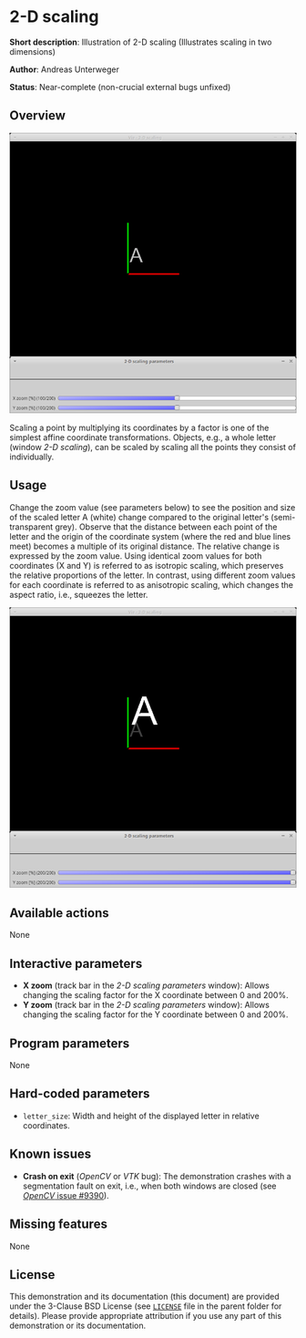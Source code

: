 2-D scaling
===========

**Short description**: Illustration of 2-D scaling (Illustrates scaling in two dimensions)

**Author**: Andreas Unterweger

**Status**: Near-complete (non-crucial external bugs unfixed)

Overview
--------

![Screenshot](../screenshots/scaling2d.png)

Scaling a point by multiplying its coordinates by a factor is one of the simplest affine coordinate transformations. Objects, e.g., a whole letter (window *2-D scaling*), can be scaled by scaling all the points they consist of individually.

Usage
-----

Change the zoom value (see parameters below) to see the position and size of the scaled letter A (white) change compared to the original letter's (semi-transparent grey). Observe that the distance between each point of the letter and the origin of the coordinate system (where the red and blue lines meet) becomes a multiple of its original distance. The relative change is expressed by the zoom value. Using identical zoom values for both coordinates (X and Y) is referred to as isotropic scaling, which preserves the relative proportions of the letter. In contrast, using different zoom values for each coordinate is referred to as anisotropic scaling, which changes the aspect ratio, i.e., squeezes the letter.

![Screenshot after scaling the letter isotropically](../screenshots/scaling2d_200.png)

Available actions
-----------------

None

Interactive parameters
----------------------

* **X zoom** (track bar in the *2-D scaling parameters* window): Allows changing the scaling factor for the X coordinate between 0 and 200%.
* **Y zoom** (track bar in the *2-D scaling parameters* window): Allows changing the scaling factor for the Y coordinate between 0 and 200%.

Program parameters
------------------

None

Hard-coded parameters
---------------------

* `letter_size`: Width and height of the displayed letter in relative coordinates.

Known issues
------------

* **Crash on exit** (*OpenCV* or *VTK* bug): The demonstration crashes with a segmentation fault on exit, i.e., when both windows are closed (see [*OpenCV* issue #9390](https://github.com/opencv/opencv/issues/9390)).

Missing features
----------------

None

License
-------

This demonstration and its documentation (this document) are provided under the 3-Clause BSD License (see [`LICENSE`](../LICENSE) file in the parent folder for details). Please provide appropriate attribution if you use any part of this demonstration or its documentation.